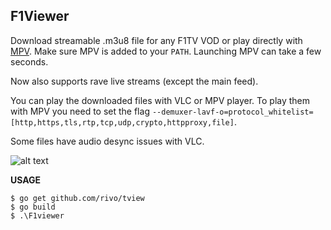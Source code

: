 ## F1Viewer

Download streamable .m3u8 file for any F1TV VOD or play directly with [MPV](https://mpv.io/). 
Make sure MPV is added to your `PATH`. Launching MPV can take a few seconds.

Now also supports rave live streams (except the main feed).

You can play the downloaded files with VLC or MPV player. To play them with MPV you need to set the flag `--demuxer-lavf-o=protocol_whitelist=[http,https,tls,rtp,tcp,udp,crypto,httpproxy,file]`.

Some files have audio desync issues with VLC.

![alt text](https://i.imgur.com/K8yCkib.png)
 

**USAGE**

    $ go get github.com/rivo/tview
    $ go build
    $ .\F1viewer
    
